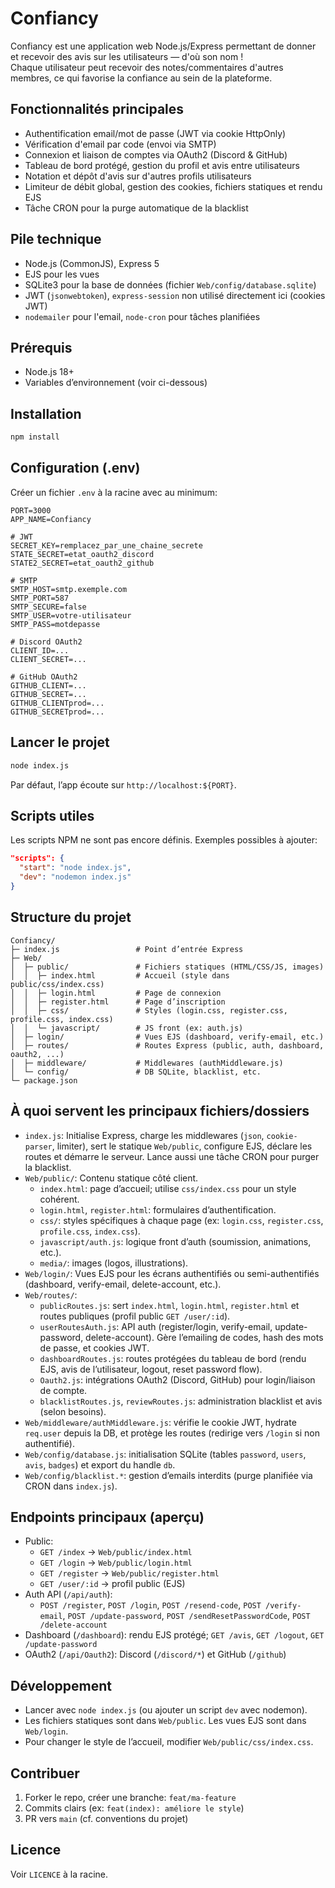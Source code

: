 # Confiancy

Confiancy est une application web Node.js/Express permettant de donner et recevoir des avis sur les utilisateurs — d'où son nom !  
Chaque utilisateur peut recevoir des notes/commentaires d'autres membres, ce qui favorise la confiance au sein de la plateforme.

## Fonctionnalités principales
- Authentification email/mot de passe (JWT via cookie HttpOnly)
- Vérification d'email par code (envoi via SMTP)
- Connexion et liaison de comptes via OAuth2 (Discord & GitHub)
- Tableau de bord protégé, gestion du profil et avis entre utilisateurs
- Notation et dépôt d'avis sur d'autres profils utilisateurs
- Limiteur de débit global, gestion des cookies, fichiers statiques et rendu EJS
- Tâche CRON pour la purge automatique de la blacklist

## Pile technique
- Node.js (CommonJS), Express 5
- EJS pour les vues
- SQLite3 pour la base de données (fichier `Web/config/database.sqlite`)
- JWT (`jsonwebtoken`), `express-session` non utilisé directement ici (cookies JWT)
- `nodemailer` pour l'email, `node-cron` pour tâches planifiées

## Prérequis
- Node.js 18+
- Variables d’environnement (voir ci-dessous)

## Installation
```bash
npm install
```

## Configuration (.env)
Créer un fichier `.env` à la racine avec au minimum:
```
PORT=3000
APP_NAME=Confiancy

# JWT
SECRET_KEY=remplacez_par_une_chaine_secrete
STATE_SECRET=etat_oauth2_discord
STATE2_SECRET=etat_oauth2_github

# SMTP
SMTP_HOST=smtp.exemple.com
SMTP_PORT=587
SMTP_SECURE=false
SMTP_USER=votre-utilisateur
SMTP_PASS=motdepasse

# Discord OAuth2
CLIENT_ID=...
CLIENT_SECRET=...

# GitHub OAuth2
GITHUB_CLIENT=...
GITHUB_SECRET=...
GITHUB_CLIENTprod=...
GITHUB_SECRETprod=...
```

## Lancer le projet
```bash
node index.js
```
Par défaut, l’app écoute sur `http://localhost:${PORT}`.

## Scripts utiles
Les scripts NPM ne sont pas encore définis. Exemples possibles à ajouter:
```json
"scripts": {
  "start": "node index.js",
  "dev": "nodemon index.js"
}
```

## Structure du projet
```
Confiancy/
├─ index.js                 # Point d’entrée Express
├─ Web/
│  ├─ public/               # Fichiers statiques (HTML/CSS/JS, images)
│  │  ├─ index.html         # Accueil (style dans public/css/index.css)
│  │  ├─ login.html         # Page de connexion
│  │  ├─ register.html      # Page d’inscription
│  │  ├─ css/               # Styles (login.css, register.css, profile.css, index.css)
│  │  └─ javascript/        # JS front (ex: auth.js)
│  ├─ login/                # Vues EJS (dashboard, verify-email, etc.)
│  ├─ routes/               # Routes Express (public, auth, dashboard, oauth2, ...) 
│  ├─ middleware/           # Middlewares (authMiddleware.js)
│  └─ config/               # DB SQLite, blacklist, etc.
└─ package.json
```

## À quoi servent les principaux fichiers/dossiers
- `index.js`: Initialise Express, charge les middlewares (`json`, `cookie-parser`, limiter), sert le statique `Web/public`, configure EJS, déclare les routes et démarre le serveur. Lance aussi une tâche CRON pour purger la blacklist.
- `Web/public/`: Contenu statique côté client.
  - `index.html`: page d’accueil; utilise `css/index.css` pour un style cohérent.
  - `login.html`, `register.html`: formulaires d’authentification.
  - `css/`: styles spécifiques à chaque page (ex: `login.css`, `register.css`, `profile.css`, `index.css`).
  - `javascript/auth.js`: logique front d’auth (soumission, animations, etc.).
  - `media/`: images (logos, illustrations).
- `Web/login/`: Vues EJS pour les écrans authentifiés ou semi-authentifiés (dashboard, verify-email, delete-account, etc.).
- `Web/routes/`:
  - `publicRoutes.js`: sert `index.html`, `login.html`, `register.html` et routes publiques (profil public `GET /user/:id`).
  - `userRoutesAuth.js`: API auth (register/login, verify-email, update-password, delete-account). Gère l’emailing de codes, hash des mots de passe, et cookies JWT.
  - `dashboardRoutes.js`: routes protégées du tableau de bord (rendu EJS, avis de l’utilisateur, logout, reset password flow).
  - `Oauth2.js`: intégrations OAuth2 (Discord, GitHub) pour login/liaison de compte.
  - `blacklistRoutes.js`, `reviewRoutes.js`: administration blacklist et avis (selon besoins).
- `Web/middleware/authMiddleware.js`: vérifie le cookie JWT, hydrate `req.user` depuis la DB, et protège les routes (redirige vers `/login` si non authentifié).
- `Web/config/database.js`: initialisation SQLite (tables `password`, `users`, `avis`, `badges`) et export du handle `db`.
- `Web/config/blacklist.*`: gestion d’emails interdits (purge planifiée via CRON dans `index.js`).

## Endpoints principaux (aperçu)
- Public:
  - `GET /index` → `Web/public/index.html`
  - `GET /login` → `Web/public/login.html`
  - `GET /register` → `Web/public/register.html`
  - `GET /user/:id` → profil public (EJS)
- Auth API (`/api/auth`):
  - `POST /register`, `POST /login`, `POST /resend-code`, `POST /verify-email`, `POST /update-password`, `POST /sendResetPasswordCode`, `POST /delete-account`
- Dashboard (`/dashboard`): rendu EJS protégé; `GET /avis`, `GET /logout`, `GET /update-password`
- OAuth2 (`/api/Oauth2`): Discord (`/discord/*`) et GitHub (`/github`)

## Développement
- Lancer avec `node index.js` (ou ajouter un script `dev` avec nodemon).
- Les fichiers statiques sont dans `Web/public`. Les vues EJS sont dans `Web/login`.
- Pour changer le style de l’accueil, modifier `Web/public/css/index.css`.

## Contribuer
1. Forker le repo, créer une branche: `feat/ma-feature`
2. Commits clairs (ex: `feat(index): améliore le style`)
3. PR vers `main` (cf. conventions du projet)

## Licence
Voir `LICENCE` à la racine.


